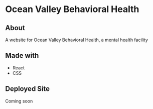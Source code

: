 # Ocean Valley Behavioral Health

## About
A website for Ocean Valley Behavioral Health, a mental health facility 

## Made with 
* React
* CSS

## Deployed Site
Coming soon 